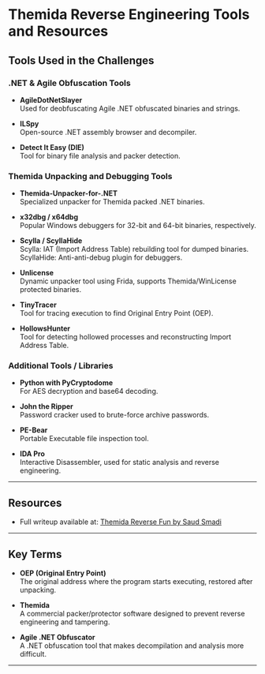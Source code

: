 # Themida Reverse Engineering Tools and Resources

## Tools Used in the Challenges

### .NET & Agile Obfuscation Tools
- **AgileDotNetSlayer**  
  Used for deobfuscating Agile .NET obfuscated binaries and strings.

- **ILSpy**  
  Open-source .NET assembly browser and decompiler.

- **Detect It Easy (DIE)**  
  Tool for binary file analysis and packer detection.

### Themida Unpacking and Debugging Tools
- **Themida-Unpacker-for-.NET**  
  Specialized unpacker for Themida packed .NET binaries.

- **x32dbg / x64dbg**  
  Popular Windows debuggers for 32-bit and 64-bit binaries, respectively.

- **Scylla / ScyllaHide**  
  Scylla: IAT (Import Address Table) rebuilding tool for dumped binaries.  
  ScyllaHide: Anti-anti-debug plugin for debuggers.

- **Unlicense**  
  Dynamic unpacker tool using Frida, supports Themida/WinLicense protected binaries.

- **TinyTracer**  
  Tool for tracing execution to find Original Entry Point (OEP).

- **HollowsHunter**  
  Tool for detecting hollowed processes and reconstructing Import Address Table.

### Additional Tools / Libraries
- **Python with PyCryptodome**  
  For AES decryption and base64 decoding.

- **John the Ripper**  
  Password cracker used to brute-force archive passwords.

- **PE-Bear**  
  Portable Executable file inspection tool.

- **IDA Pro**  
  Interactive Disassembler, used for static analysis and reverse engineering.

---

## Resources

- Full writeup available at: [Themida Reverse Fun by Saud Smadi](https://www.smadi0x86.tech/posts/themida-reverse-fun/1)

---

## Key Terms

- **OEP (Original Entry Point)**  
  The original address where the program starts executing, restored after unpacking.

- **Themida**  
  A commercial packer/protector software designed to prevent reverse engineering and tampering.

- **Agile .NET Obfuscator**  
  A .NET obfuscation tool that makes decompilation and analysis more difficult.

---


